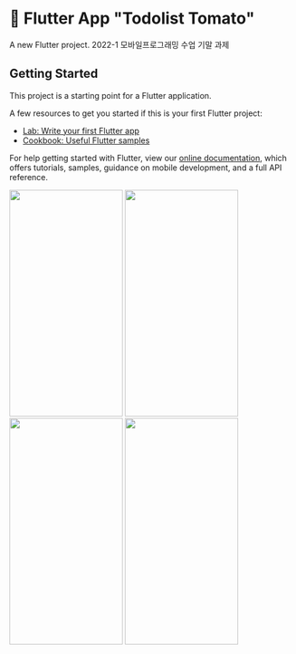 # 🍅 Flutter App "Todolist Tomato"

A new Flutter project.
</n>
2022-1 모바일프로그래밍 수업 기말 과제

## Getting Started

This project is a starting point for a Flutter application.

A few resources to get you started if this is your first Flutter project:

- [Lab: Write your first Flutter app](https://flutter.dev/docs/get-started/codelab)
- [Cookbook: Useful Flutter samples](https://flutter.dev/docs/cookbook)

For help getting started with Flutter, view our
[online documentation](https://flutter.dev/docs), which offers tutorials,
samples, guidance on mobile development, and a full API reference.

<div>
<img src="https://user-images.githubusercontent.com/51106050/183252092-608e71fc-632d-4823-b5a5-ff59ca0cbb3c.png" width="200" height="400"/>
<img src="https://user-images.githubusercontent.com/51106050/183251933-5ffe6878-446c-47ff-a605-f579531f147e.png" width="200" height="400"/>
<img src="https://user-images.githubusercontent.com/51106050/183253036-4398646f-db8e-453d-859e-97d1841ae16a.png" width="200" height="400"/>
<img src="https://user-images.githubusercontent.com/51106050/183253039-0fb5067a-814c-4c28-a808-b52d97e3c671.png" width="200" height="400"/>
</div>
